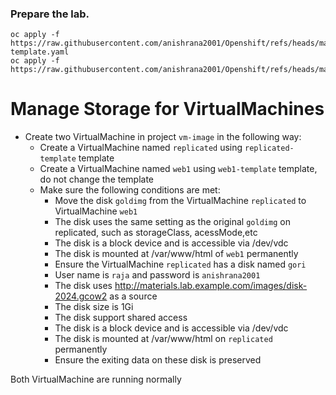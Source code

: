 ### Prepare the lab.
```
oc apply -f https://raw.githubusercontent.com/anishrana2001/Openshift/refs/heads/main/DO316/replicated-template.yaml
oc apply -f https://raw.githubusercontent.com/anishrana2001/Openshift/refs/heads/main/DO316/web1.template.yaml
```

# Manage Storage for VirtualMachines
- Create two VirtualMachine in project `vm-image` in the following way:
  - Create a VirtualMachine named `replicated` using `replicated-template` template
  - Create a VirtualMachine named `web1` using `web1-template` template, do not change the template
  - Make sure the following conditions are met:
    - Move the disk `goldimg` from the VirtualMachine `replicated` to VirtualMachine `web1`
    - The disk uses the same setting as the original `goldimg` on replicated, such as storageClass, acessMode,etc
    - The disk is a block device and is accessible via /dev/vdc
    - The disk is mounted at /var/www/html of `web1` permanently
    - Ensure the VirtualMachine `replicated` has a disk named `gori`
    - User name is `raja` and password is `anishrana2001`
    - The disk uses http://materials.lab.example.com/images/disk-2024.gcow2 as a source
    - The disk size is 1Gi
    - The disk support shared access
    - The disk is a block device and is accessible via /dev/vdc
    - The disk is mounted at /var/www/html on `replicated` permanently
    - Ensure the exiting data on these disk is preserved

Both VirtualMachine are running normally
